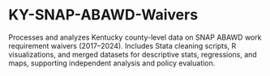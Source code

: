 # KY-SNAP-ABAWD-Waivers
Processes and analyzes Kentucky county-level data on SNAP ABAWD work requirement waivers (2017–2024). Includes Stata cleaning scripts, R visualizations, and merged datasets for descriptive stats, regressions, and maps, supporting independent analysis and policy evaluation.
